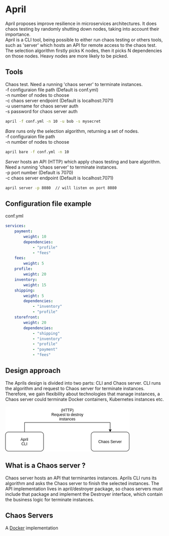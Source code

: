 # April

April proposes improve resilience in microservices architectures. It
does chaos testing by randomly shutting down nodes, taking into account 
their importance.  
April is a CLI tool, being possible to either run chaos testing or others tools,
such as 'server' which hosts an API for remote access to the chaos test.
The selection algorithm firstly picks K nodes, then it picks N dependencies on those nodes. Heavy nodes are more likely to be picked.  

## Tools
Chaos test. 
Need a running 'chaos server' to terminate instances.  
-f configuraion file path (Default is conf.yml)  
-n number of nodes to choose  
-c chaos server endpoint (Default is localhost:7071)  
-u username for chaos server auth  
-s password for chaos server auth  
```bash 
april -f conf.yml -n 10 -u bob -s mysecret
```  

*Bare* runs only the selection algorithm, returning a set of nodes.  
-f configuraion file path  
-n number of nodes to choose  
```bash 
april bare -f conf.yml -n 10  
```  

*Server* hosts an API (HTTP) which apply chaos testing and bare algorithm.
Need a running 'chaos server' to terminate instances.  
-p port number (Default is 7070)  
-c chaos server endpoint (Default is localhost:7071)  
```bash 
april server -p 8080  // will listen on port 8080
``` 

## Configuration file example  
conf.yml
```yaml
services:
    payment:
        weight: 10
        dependencies:
            - "profile"
            - "fees"
    fees:
        weight: 5
    profile:
        weight: 20
    inventory:
        weight: 15
    shipping:
        weight: 5
        dependencies:
            - "inventory"
            - "profile"
    storefront:
        weight: 20
        dependencies:
            - "shipping"
            - "inventory"
            - "profile"
            - "payment"
            - "fees"
```

## Design approach 
The Aprils design is divided into two parts: CLI and Chaos server. CLI runs the algorithm and request to Chaos server for terminate instances. 
Therefore, we gain flexibility about technologies that manage instances, a Chaos server could terminate Docker containers, Kubernetes instances etc.  

![Aprils design](./res/aprils-diagram-1.png)  

## What is a Chaos server ?
Chaos server hosts an API that terminantes instances. Aprils CLI runs its algorithm and asks the Chaos server to finish 
the selected instances. The API implementation lives in april/destroyer package, so chaos servers must include that package and
implement the Destroyer interface, which contain the business logic for terminate instances. 

## Chaos Servers
A [Docker](https://github.com/barbosaigor/aprilcsdocker) implementation  

